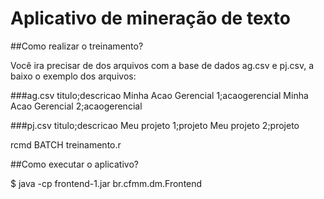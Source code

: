 # Aplicativo de mineração de texto

##Como realizar o treinamento?

Você ira precisar de dos arquivos com a base de dados ag.csv e pj.csv, a baixo o exemplo dos arquivos:

###ag.csv
titulo;descricao
Minha Acao Gerencial 1;acaogerencial
Minha Acao Gerencial 2;acaogerencial

###pj.csv
titulo;descricao
Meu projeto 1;projeto
Meu projeto 2;projeto


rcmd BATCH treinamento.r

##Como executar o aplicativo?

$ java -cp frontend-1.jar br.cfmm.dm.Frontend


